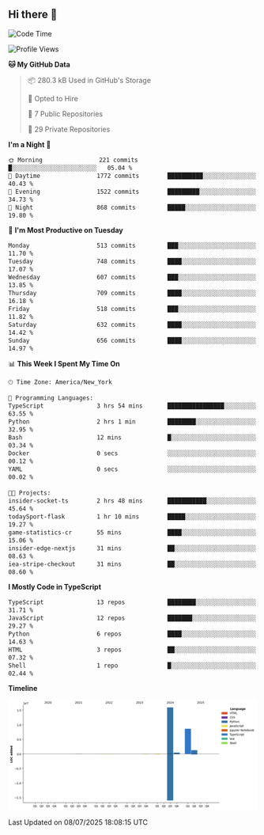 ## Hi there 👋

<!--START_SECTION:waka-->
![Code Time](http://img.shields.io/badge/Code%20Time-375%20hrs%203%20mins-blue)

![Profile Views](http://img.shields.io/badge/Profile%20Views-0-blue)

**🐱 My GitHub Data** 

> 📦 280.3 kB Used in GitHub's Storage 
 > 
> 💼 Opted to Hire
 > 
> 📜 7 Public Repositories 
 > 
> 🔑 29 Private Repositories 
 > 
**I'm a Night 🦉** 

```text
🌞 Morning                221 commits         █░░░░░░░░░░░░░░░░░░░░░░░░   05.04 % 
🌆 Daytime                1772 commits        ██████████░░░░░░░░░░░░░░░   40.43 % 
🌃 Evening                1522 commits        █████████░░░░░░░░░░░░░░░░   34.73 % 
🌙 Night                  868 commits         █████░░░░░░░░░░░░░░░░░░░░   19.80 % 
```
📅 **I'm Most Productive on Tuesday** 

```text
Monday                   513 commits         ███░░░░░░░░░░░░░░░░░░░░░░   11.70 % 
Tuesday                  748 commits         ████░░░░░░░░░░░░░░░░░░░░░   17.07 % 
Wednesday                607 commits         ███░░░░░░░░░░░░░░░░░░░░░░   13.85 % 
Thursday                 709 commits         ████░░░░░░░░░░░░░░░░░░░░░   16.18 % 
Friday                   518 commits         ███░░░░░░░░░░░░░░░░░░░░░░   11.82 % 
Saturday                 632 commits         ████░░░░░░░░░░░░░░░░░░░░░   14.42 % 
Sunday                   656 commits         ████░░░░░░░░░░░░░░░░░░░░░   14.97 % 
```


📊 **This Week I Spent My Time On** 

```text
🕑︎ Time Zone: America/New_York

💬 Programming Languages: 
TypeScript               3 hrs 54 mins       ████████████████░░░░░░░░░   63.55 % 
Python                   2 hrs 1 min         ████████░░░░░░░░░░░░░░░░░   32.95 % 
Bash                     12 mins             █░░░░░░░░░░░░░░░░░░░░░░░░   03.34 % 
Docker                   0 secs              ░░░░░░░░░░░░░░░░░░░░░░░░░   00.12 % 
YAML                     0 secs              ░░░░░░░░░░░░░░░░░░░░░░░░░   00.02 % 

🐱‍💻 Projects: 
insider-socket-ts        2 hrs 48 mins       ███████████░░░░░░░░░░░░░░   45.64 % 
todaySport-flask         1 hr 10 mins        █████░░░░░░░░░░░░░░░░░░░░   19.27 % 
game-statistics-cr       55 mins             ████░░░░░░░░░░░░░░░░░░░░░   15.06 % 
insider-edge-nextjs      31 mins             ██░░░░░░░░░░░░░░░░░░░░░░░   08.63 % 
iea-stripe-checkout      31 mins             ██░░░░░░░░░░░░░░░░░░░░░░░   08.60 % 
```

**I Mostly Code in TypeScript** 

```text
TypeScript               13 repos            ████████░░░░░░░░░░░░░░░░░   31.71 % 
JavaScript               12 repos            ███████░░░░░░░░░░░░░░░░░░   29.27 % 
Python                   6 repos             ████░░░░░░░░░░░░░░░░░░░░░   14.63 % 
HTML                     3 repos             ██░░░░░░░░░░░░░░░░░░░░░░░   07.32 % 
Shell                    1 repo              █░░░░░░░░░░░░░░░░░░░░░░░░   02.44 % 
```



**Timeline**

![Lines of Code chart](https://raw.githubusercontent.com/dikshithvishnu/dikshithvishnu/main/assets/bar_graph.png)


 Last Updated on 08/07/2025 18:08:15 UTC
<!--END_SECTION:waka-->
